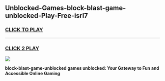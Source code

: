 
## Unblocked-Games-block-blast-game-unblocked-Play-Free-isrl7
<h3>
<a href="https://premium76.site?title=block-blast-game-unblocked&ref=23A">CLICK TO PLAY</a></h3>
<hr>

<h3>
<a href="https://premium76.site?title=block-blast-game-unblocked&ref=23A">CLICK 2 PLAY</a>
  
</h3>

<a href="https://premium76.site?title=block-blast-game-unblocked&ref=23A"><img src="https://clearcache.store/games.png"></a>


**block-blast-game-unblocked games unblocked: Your Gateway to Fun and Accessible Online Gaming**
